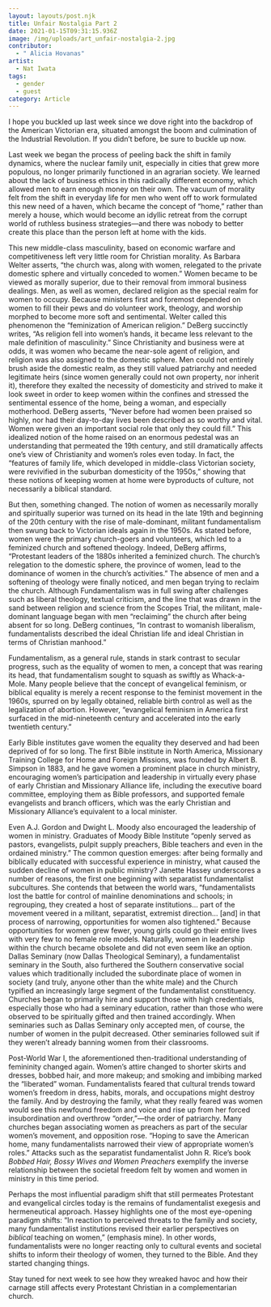 ```yaml
---
layout: layouts/post.njk
title: Unfair Nostalgia Part 2
date: 2021-01-15T09:31:15.936Z
image: /img/uploads/art_unfair-nostalgia-2.jpg
contributor:
  - " Alicia Hovanas"
artist:
  - Nat Iwata
tags:
  - gender
  - guest
category: Article
---
```

I hope you buckled up last week since we dove right into the backdrop of the American Victorian era, situated amongst the boom and culmination of the Industrial Revolution. If you didn’t before, be sure to buckle up now. 

Last week we began the process of peeling back the shift in family dynamics, where the nuclear family unit, especially in cities that grew more populous, no longer primarily functioned in an agrarian society. We learned about the lack of business ethics in this radically different economy, which allowed men to earn enough money on their own. The vacuum of morality felt from the shift in everyday life for men who went off to work formulated this new need of a haven, which became the concept of “home,” rather than merely a house, which would become an idyllic retreat from the corrupt world of ruthless business strategies—and there was nobody to better create this place than the person left at home with the kids.

This new middle-class masculinity, based on economic warfare and competitiveness left very little room for Christian morality. As Barbara Welter asserts, “the church was, along with women, relegated to the private domestic sphere and virtually conceded to women.” Women became to be viewed as morally superior, due to their removal from immoral business dealings. Men, as well as women, declared religion as the special realm for women to occupy. Because ministers first and foremost depended on women to fill their pews and do volunteer work, theology, and worship morphed to become more soft and sentimental. Welter called this phenomenon the “feminization of American religion.” DeBerg succinctly writes, “As religion fell into women’s hands, it became less relevant to the male definition of masculinity.” Since Christianity and business were at odds, it was women who became the near-sole agent of religion, and religion was also assigned to the domestic sphere. Men could not entirely brush aside the domestic realm, as they still valued patriarchy and needed legitimate heirs (since women generally could not own property, nor inherit it), therefore they exalted the necessity of domesticity and strived to make it look sweet in order to keep women within the confines and stressed the sentimental essence of the home, being a woman, and especially motherhood. DeBerg asserts, “Never before had women been praised so highly, nor had their day-to-day lives been described as so worthy and vital. Women were given an important social role that only they could fill.” This idealized notion of the home raised on an enormous pedestal was an understanding that permeated the 19th century, and still dramatically affects one’s view of Christianity and women’s roles even today. In fact, the “features of family life, which developed in middle-class Victorian society, were revivified in the suburban domesticity of the 1950s,” showing that these notions of keeping women at home were byproducts of culture, not necessarily a biblical standard.

But then, something changed. The notion of women as necessarily morally and spiritually superior was turned on its head in the late 19th and beginning of the 20th century with the rise of male-dominant, militant fundamentalism then swung back to Victorian ideals again in the 1950s. As stated before, women were the primary church-goers and volunteers, which led to a feminized church and softened theology. Indeed, DeBerg affirms, “Protestant leaders of the 1880s inherited a feminized church. The church’s relegation to the domestic sphere, the province of women, lead to the dominance of women in the church’s activities.” The absence of men and a softening of theology were finally noticed, and men began trying to reclaim the church. Although Fundamentalism was in full swing after challenges such as liberal theology, textual criticism, and the line that was drawn in the sand between religion and science from the Scopes Trial, the militant, male-dominant language began with men “reclaiming” the church after being absent for so long. DeBerg continues, “In contrast to womanish liberalism, fundamentalists described the ideal Christian life and ideal Christian in terms of Christian manhood.” 

Fundamentalism, as a general rule, stands in stark contrast to secular progress, such as the equality of women to men, a concept that was rearing its head, that fundamentalism sought to squash as swiftly as Whack-a-Mole. Many people believe that the concept of evangelical feminism, or biblical equality is merely a recent response to the feminist movement in the 1960s, spurred on by legally obtained, reliable birth control as well as the legalization of abortion. However, “evangelical feminism in America first surfaced in the mid-nineteenth century and accelerated into the early twentieth century.”

Early Bible institutes gave women the equality they deserved and had been deprived of for so long. The first Bible institute in North America, Missionary Training College for Home and Foreign Missions, was founded by Albert B. Simpson in 1883, and he gave women a prominent place in church ministry, encouraging women’s participation and leadership in virtually every phase of early Christian and Missionary Alliance life, including the executive board committee, employing them as Bible professors, and supported female evangelists and branch officers, which was the early Christian and Missionary Alliance’s equivalent to a local minister.

Even A.J. Gordon and Dwight L. Moody also encouraged the leadership of women in ministry. Graduates of Moody Bible Institute “openly served as pastors, evangelists, pulpit supply preachers, Bible teachers and even in the ordained ministry.” The common question emerges: after being formally and biblically educated with successful experience in ministry, what caused the sudden decline of women in public ministry? Janette Hassey underscores a number of reasons, the first one beginning with separatist fundamentalist subcultures. She contends that between the world wars, “fundamentalists lost the battle for control of mainline denominations and schools; in regrouping, they created a host of separate institutions... part of the movement veered in a militant, separatist, extremist direction… \[and] in that process of narrowing, opportunities for women also tightened.” Because opportunities for women grew fewer, young girls could go their entire lives with very few to no female role models. Naturally, women in leadership within the church became obsolete and did not even seem like an option. Dallas Seminary (now Dallas Theological Seminary), a fundamentalist seminary in the South, also furthered the Southern conservative social values which traditionally included the subordinate place of women in society (and truly, anyone other than the white male) and the Church typified an increasingly large segment of the fundamentalist constituency. Churches began to primarily hire and support those with high credentials, especially those who had a seminary education, rather than those who were observed to be spiritually gifted and then trained accordingly. When seminaries such as Dallas Seminary only accepted men, of course, the number of women in the pulpit decreased. Other seminaries followed suit if they weren’t already banning women from their classrooms.

Post-World War I, the aforementioned then-traditional understanding of femininity changed again. Women’s attire changed to shorter skirts and dresses, bobbed hair, and more makeup; and smoking and imbibing marked the “liberated” woman. Fundamentalists feared that cultural trends toward women’s freedom in dress, habits, morals, and occupations might destroy the family. And by destroying the family, what they really feared was women would see this newfound freedom and voice and rise up from her forced insubordination and overthrow “order,”—the order of patriarchy. Many churches began associating women as preachers as part of the secular women’s movement, and opposition rose. “Hoping to save the American home, many fundamentalists narrowed their view of appropriate women’s roles.” Attacks such as the separatist fundamentalist John R. Rice’s book *Bobbed Hair, Bossy Wives and Women Preachers* exemplify the inverse relationship between the societal freedom felt by women and women in ministry in this time period.

Perhaps the most influential paradigm shift that still permeates Protestant and evangelical circles today is the remains of fundamentalist exegesis and hermeneutical approach. Hassey highlights one of the most eye-opening paradigm shifts:
“In reaction to perceived threats to the family and society, many fundamentalist institutions revised their earlier perspectives on *biblical* teaching on women,” (emphasis mine).
In other words, fundamentalists were no longer reacting only to cultural events and societal shifts to inform their theology of women, they turned to the Bible. And they started changing things.

Stay tuned for next week to see how they wreaked havoc and how their carnage still affects every Protestant Christian in a complementarian church.